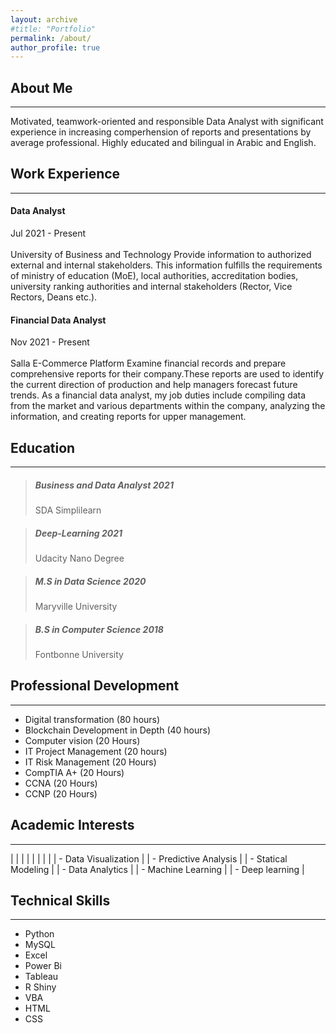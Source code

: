```yaml
---
layout: archive
#title: "Portfolio"
permalink: /about/
author_profile: true
---
```



## About Me

---

Motivated, teamwork-oriented and responsible Data Analyst with significant experience in increasing comperhension of reports and presentations by average professional. Highly educated and bilingual in Arabic and English.



## Work Experience

---

#### Data Analyst
Jul 2021 - Present <br><br> University of Business and Technology
Provide information to authorized external and internal stakeholders. This information fulfills the requirements of ministry of education (MoE), local authorities, accreditation bodies, university ranking authorities and internal stakeholders (Rector, Vice Rectors, Deans etc.).


#### Financial Data Analyst
Nov 2021 - Present <br><br>Salla E-Commerce Platform
Examine financial records and prepare comprehensive reports for their company.These reports are used to identify the current direction of production and help managers forecast future trends. As a financial data analyst, my job duties include compiling data from the market and various departments within the company, analyzing the information, and creating reports for upper management.


## Education

---

> ##### Business and Data Analyst 2021
> SDA Simplilearn

> ##### Deep-Learning 2021
> Udacity Nano Degree

> ##### M.S in Data Science 2020
> Maryville University

> ##### B.S in Computer Science 2018
> Fontbonne University


## Professional Development

---

- Digital transformation (80 hours)
- Blockchain Development in Depth (40 hours)
- Computer vision (20 Hours)
- IT Project Management (20 hours)
- IT Risk Management (20 Hours)
- CompTIA A+ (20 Hours)
- CCNA (20 Hours)
- CCNP (20 Hours)


## Academic Interests

---
| <!-- -->              |<!-- -->   |<!-- -->               |
|<!-- --> |<!-- -->  |<!-- --> |
| - Data Visualization  |           | - Predictive Analysis |
| - Statical Modeling   |           | - Data Analytics      |
| - Machine Learning    |           | - Deep learning       |

## Technical Skills

---

- Python
- MySQL
- Excel 
- Power Bi 
- Tableau 
- R Shiny
- VBA
- HTML
- CSS
